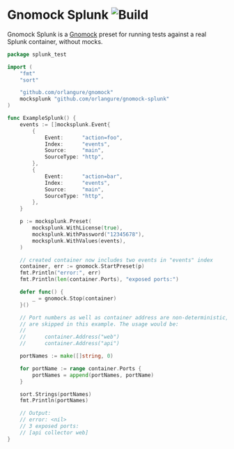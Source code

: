 # Gnomock Splunk ![Build](https://github.com/orlangure/gnomock-splunk/workflows/Build/badge.svg?branch=master)

Gnomock Splunk is a [Gnomock](https://github.com/orlangure/gnomock) preset for
running tests against a real Splunk container, without mocks.

```go
package splunk_test

import (
	"fmt"
	"sort"

	"github.com/orlangure/gnomock"
	mocksplunk "github.com/orlangure/gnomock-splunk"
)

func ExampleSplunk() {
	events := []mocksplunk.Event{
		{
			Event:      "action=foo",
			Index:      "events",
			Source:     "main",
			SourceType: "http",
		},
		{
			Event:      "action=bar",
			Index:      "events",
			Source:     "main",
			SourceType: "http",
		},
	}

	p := mocksplunk.Preset(
		mocksplunk.WithLicense(true),
		mocksplunk.WithPassword("12345678"),
		mocksplunk.WithValues(events),
	)

	// created container now includes two events in "events" index
	container, err := gnomock.StartPreset(p)
	fmt.Println("error:", err)
	fmt.Println(len(container.Ports), "exposed ports:")

	defer func() {
		_ = gnomock.Stop(container)
	}()

	// Port numbers as well as container address are non-deterministic, so they
	// are skipped in this example. The usage would be:
	//
	//		container.Address("web")
	// 		container.Address("api")

	portNames := make([]string, 0)

	for portName := range container.Ports {
		portNames = append(portNames, portName)
	}

	sort.Strings(portNames)
	fmt.Println(portNames)

	// Output:
	// error: <nil>
	// 3 exposed ports:
	// [api collector web]
}
```
